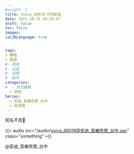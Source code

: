 ```yaml
---
#weight: 1
title: voice_68018-GT@安迪
date: 2021-10-31 20:35:57
draft: false
toc: false
images:
isCJKLanguage: true


tags:
- 彈唱
- 國語
#- 英語
#- 台語
#- 指彈
#- 創作
categories:
#  - 烏克麗麗
  - 吉他
Series:
  - 安迪_音樂欣賞_台中
  - 烏克萌
---
```


知名不具🙁

{{< audio src="/audio/voice_68018@安迪_音樂欣賞_台中.aac" class="something" >}}
&nbsp;



 @安迪_音樂欣賞_台中
